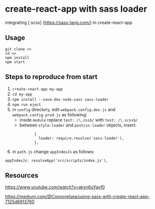# create-react-app with sass loader
integrating [.scss] (https://sass-lang.com/) in create-react-app

## Usage
```
git clone <>
cd <>
npm install
npm start
```

## Steps to reproduce from start
1. `create-react-app my-app`
1. `cd my-app`
1. `npm install --save-dev node-sass sass-loader`
1. `npm run eject`
1. in `config` directory, edit `webpack.config.dev.js` and `webpack.config.prod.js` as following:
    * inside `module` replace `test: /\.css$/` with `test: /\.scss$/`
    * between `style-loader` and `postcss-loader` objects, insert:
    ```       
              {
                loader: require.resolve('sass-loader'),
              },
    ```     
1. in `path.js` change `appIndexJs` as follows:
```
appIndexJs: resolveApp('src/scripts/index.js'),
```

## Resources
https://www.youtube.com/watch?v=akxn6uYavf0

https://medium.com/@Connorelsea/using-sass-with-create-react-app-7125d6913760